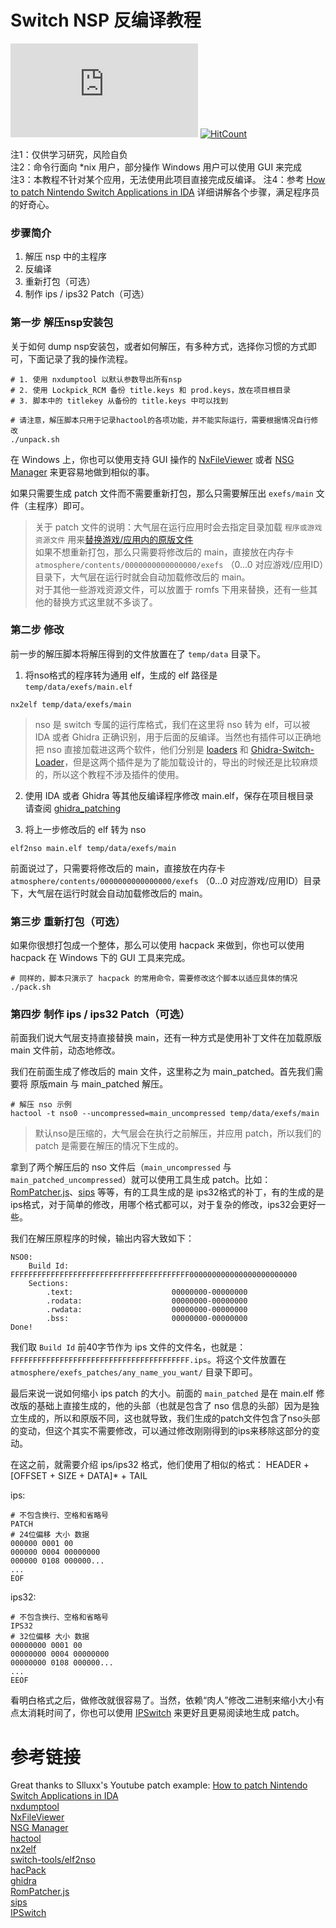 # Switch NSP 反编译教程
[![HitCount](https://img.shields.io/endpoint?label=浏览总量&url=https%3A%2F%2Fhits.dwyl.com%2Fxfangfang%2Fns-patching-example.json)](https://hits.dwyl.com/xfangfang/ns-patching-example.svg?style=flat-square)
[![HitCount](https://img.shields.io/endpoint?label=单独浏览&url=https%3A%2F%2Fhits.dwyl.com%2Fxfangfang%2Fns-patching-example.json?show=unique)](https://hits.dwyl.com/xfangfang/ns-patching-example.svg?style=flat-square&show=unique)

注1：仅供学习研究，风险自负   
注2：命令行面向 *nix 用户，部分操作 Windows 用户可以使用 GUI 来完成  
注3：本教程不针对某个应用，无法使用此项目直接完成反编译。
注4：参考 [How to patch Nintendo Switch Applications in IDA](https://gist.github.com/Slluxx/502e3c7d0ebe8608af2c74e8cafd01cb) 详细讲解各个步骤，满足程序员的好奇心。  

### 步骤简介

1. 解压 nsp 中的主程序
2. 反编译
3. 重新打包（可选）
4. 制作 ips / ips32 Patch（可选）

### 第一步 解压nsp安装包

关于如何 dump nsp安装包，或者如何解压，有多种方式，选择你习惯的方式即可，下面记录了我的操作流程。

```shell
# 1. 使用 nxdumptool 以默认参数导出所有nsp
# 2. 使用 Lockpick_RCM 备份 title.keys 和 prod.keys，放在项目根目录
# 3. 脚本中的 titlekey 从备份的 title.keys 中可以找到

# 请注意，解压脚本只用于记录hactool的各项功能，并不能实际运行，需要根据情况自行修改
./unpack.sh
```

在 Windows 上，你也可以使用支持 GUI 操作的 [NxFileViewer](https://github.com/Myster-Tee/NxFileViewer) 或者 [NSG Manager](http://www.ffhome.com/works/1814.html) 来更容易地做到相似的事。

如果只需要生成 patch 文件而不需要重新打包，那么只需要解压出 `exefs/main` 文件（主程序）即可。

> 关于 patch 文件的说明：大气层在运行应用时会去指定目录加载 `程序或游戏资源文件` 用来[替换游戏/应用内的原版文件](https://github.com/Atmosphere-NX/Atmosphere/blob/master/docs/components/modules/loader.md)  
> 如果不想重新打包，那么只需要将修改后的 main，直接放在内存卡 `atmosphere/contents/0000000000000000/exefs` （0...0 对应游戏/应用ID）目录下，大气层在运行时就会自动加载修改后的 main。  
> 对于其他一些游戏资源文件，可以放置于 romfs 下用来替换，还有一些其他的替换方式这里就不多谈了。

### 第二步 修改

前一步的解压脚本将解压得到的文件放置在了 `temp/data` 目录下。

1. 将nso格式的程序转为通用 elf，生成的 elf 路径是 `temp/data/exefs/main.elf`  

```shell
nx2elf temp/data/exefs/main
```

> nso 是 switch 专属的运行库格式，我们在这里将 nso 转为 elf，可以被 IDA 或者 Ghidra 正确识别，用于后面的反编译。当然也有插件可以正确地把 nso 直接加载进这两个软件，他们分别是 [loaders](https://github.com/reswitched/loaders) 和 [Ghidra-Switch-Loader](https://github.com/Adubbz/Ghidra-Switch-Loader)，但是这两个插件是为了能加载设计的，导出的时候还是比较麻烦的，所以这个教程不涉及插件的使用。


2. 使用 IDA 或者 Ghidra 等其他反编译程序修改 main.elf，保存在项目根目录  
请查阅 [ghidra_patching](ghidra_patching.md)

3. 将上一步修改后的 elf 转为 nso
```shell
elf2nso main.elf temp/data/exefs/main
```

前面说过了，只需要将修改后的 main，直接放在内存卡 `atmosphere/contents/0000000000000000/exefs` （0...0 对应游戏/应用ID）目录下，大气层在运行时就会自动加载修改后的 main。

### 第三步 重新打包（可选）

如果你很想打包成一个整体，那么可以使用 hacpack 来做到，你也可以使用 hacpack 在 Windows 下的 GUI 工具来完成。  

```shell
# 同样的，脚本只演示了 hacpack 的常用命令，需要修改这个脚本以适应具体的情况
./pack.sh
```

### 第四步 制作 ips / ips32 Patch（可选）

前面我们说大气层支持直接替换 main，还有一种方式是使用补丁文件在加载原版 main 文件前，动态地修改。

我们在前面生成了修改后的 main 文件，这里称之为 main_patched。首先我们需要将 原版main 与 main_patched 解压。

```shell
# 解压 nso 示例
hactool -t nso0 --uncompressed=main_uncompressed temp/data/exefs/main
```

> 默认nso是压缩的，大气层会在执行之前解压，并应用 patch，所以我们的 patch 是需要在解压的情况下生成的。

拿到了两个解压后的 nso 文件后（`main_uncompressed` 与 `main_patched_uncompressed`）就可以使用工具生成 patch。比如：[RomPatcher.js](https://www.marcrobledo.com/RomPatcher.js/)、[sips](https://github.com/leoetlino/sips) 等等，有的工具生成的是 ips32格式的补丁，有的生成的是 ips格式，对于简单的修改，用哪个格式都可以，对于复杂的修改，ips32会更好一些。

我们在解压原程序的时候，输出内容大致如下：

```shell
NSO0:
    Build Id:                       FFFFFFFFFFFFFFFFFFFFFFFFFFFFFFFFFFFFFFFF000000000000000000000000
    Sections:
        .text:                      00000000-00000000
        .rodata:                    00000000-00000000
        .rwdata:                    00000000-00000000
        .bss:                       00000000-00000000
Done!
```
我们取 `Build Id` 前40字节作为 ips 文件的文件名，也就是：`FFFFFFFFFFFFFFFFFFFFFFFFFFFFFFFFFFFFFFFF.ips`。将这个文件放置在 `atmosphere/exefs_patches/any_name_you_want/` 目录下即可。

最后来说一说如何缩小 ips patch 的大小。前面的 `main_patched` 是在 main.elf 修改版的基础上直接生成的，他的头部（也就是包含了 nso 信息的头部）因为是独立生成的，所以和原版不同，这也就导致，我们生成的patch文件包含了nso头部的变动，但这个其实不需要修改，可以通过修改刚刚得到的ips来移除这部分的变动。

在这之前，就需要介绍 ips/ips32 格式，他们使用了相似的格式： HEADER + [OFFSET + SIZE + DATA]* + TAIL

<detail>

ips:

```shell
# 不包含换行、空格和省略号
PATCH
# 24位偏移 大小 数据
000000 0001 00
000000 0004 00000000
000000 0108 000000...
...
EOF
```

ips32:

```shell
# 不包含换行、空格和省略号
IPS32
# 32位偏移 大小 数据
00000000 0001 00
00000000 0004 00000000
00000000 0108 000000...
...
EEOF
```

</detail>

看明白格式之后，做修改就很容易了。当然，依赖“肉人”修改二进制来缩小大小有点太消耗时间了，你也可以使用 [IPSwitch](https://github.com/3096/ipswitch) 来更好且更易阅读地生成 patch。


# 参考链接
Great thanks to Slluxx's Youtube patch example: [How to patch Nintendo Switch Applications in IDA](https://gist.github.com/Slluxx/502e3c7d0ebe8608af2c74e8cafd01cb)  
[nxdumptool](https://github.com/DarkMatterCore/nxdumptool)  
[NxFileViewer](https://github.com/Myster-Tee/NxFileViewer)  
[NSG Manager](http://www.ffhome.com/works/1814.html)  
[hactool](https://github.com/SciresM/hactool)  
[nx2elf](https://github.com/shuffle2/nx2elf)  
[switch-tools/elf2nso](https://github.com/switchbrew/switch-tools)  
[hacPack](https://github.com/The-4n/hacPack)  
[ghidra](https://github.com/NationalSecurityAgency/ghidra)  
[RomPatcher.js](https://www.marcrobledo.com/RomPatcher.js/)  
[sips](https://github.com/leoetlino/sips)  
[IPSwitch](https://github.com/3096/ipswitch)  
